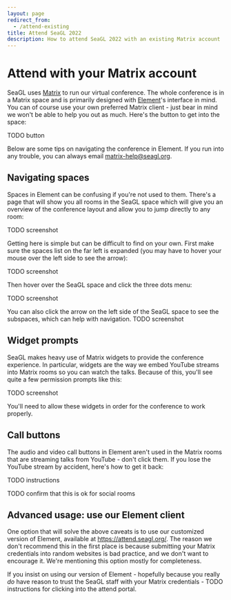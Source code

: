 ```yaml
---
layout: page
redirect_from:
  - /attend-existing
title: Attend SeaGL 2022
description: How to attend SeaGL 2022 with an existing Matrix account
---
```


# Attend with your Matrix account 

SeaGL uses [Matrix] to run our virtual conference. The whole conference is in a Matrix space and is primarily designed with [Element]'s interface in mind. You can of course use your own preferred Matrix client - just bear in mind we won't be able to help you out as much. Here's the button to get into the space:

TODO button

Below are some tips on navigating the conference in Element. If you run into any trouble, you can always email <matrix-help@seagl.org>.

## Navigating spaces

Spaces in Element can be confusing if you're not used to them. There's a page that will show you all rooms in the SeaGL space which will give you an overview of the conference layout and allow you to jump directly to any room:

TODO screenshot

Getting here is simple but can be difficult to find on your own. First make sure the spaces list on the far left is expanded (you may have to hover your mouse over the left side to see the arrow):

TODO screenshot

Then hover over the SeaGL space and click the three dots menu:

TODO screenshot

You can also click the arrow on the left side of the SeaGL space to see the subspaces, which can help with navigation.
TODO screenshot

## Widget prompts

SeaGL makes heavy use of Matrix widgets to provide the conference experience. In particular, widgets are the way we embed YouTube streams into Matrix rooms so you can watch the talks. Because of this, you'll see quite a few permission prompts like this:

TODO screenshot

You'll need to allow these widgets in order for the conference to work properly.

## Call buttons

The audio and video call buttons in Element aren't used in the Matrix rooms that are streaming talks from YouTube - don't click them. If you lose the YouTube stream by accident, here's how to get it back:

TODO instructions

TODO confirm that this is ok for social rooms

## Advanced usage: use our Element client

One option that will solve the above caveats is to use our customized version of Element, available at https://attend.seagl.org/. The reason we don't recommend this in the first place is because submitting your Matrix credentials into random websites is bad practice, and we don't want to encourage it. We're mentioning this option mostly for completeness.

If you insist on using our version of Element - hopefully because you really _do_ have reason to trust the SeaGL staff with your Matrix credentials - TODO instructions for clicking into the attend portal.

[Element]: https://element.io/
[Matrix]: https://matrix.org/

